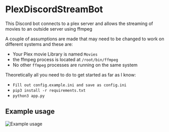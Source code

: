 # PlexDiscordStreamBot

This Discord bot connects to a plex server and allows the streaming of movies to an outside server using ffmpeg

A couple of assumptions are made that may need to be changed to work on different systems and these are:
- Your Plex movie Library is named  `Movies`
- the ffmpeg process is located at `/root/bin/ffmpeg`
- No other `ffmpeg` processes are running on the same system

Theoretically all you need to do to get started as far as I know:
- `Fill out config.example.ini and save as config.ini`
- `pip3 install -r requirements.txt `
- `python3 app.py`


## Example usage
![Example usage](https://i.vangel.io/KZuaK.png)